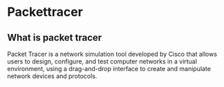 # Packettracer

## What is packet tracer

Packet Tracer is a network simulation tool developed by Cisco that allows users to design,
configure, and test computer networks in a virtual environment, using a drag-and-drop interface
to create and manipulate network devices and protocols.
